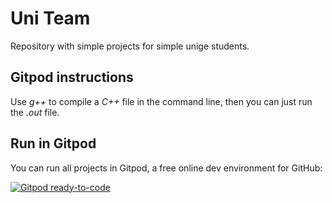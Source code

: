 # Uni Team
Repository with simple projects for simple unige students.

## Gitpod instructions
Use *g++* to compile a *C++* file in the command line, then you can just run the *.out* file.

## Run in Gitpod
You can run all projects in Gitpod, a free online dev environment for GitHub:

[![Gitpod ready-to-code](https://img.shields.io/badge/Gitpod-ready--to--code-blue?logo=gitpod)](https://gitpod.io/#https://github.com/gabri00/uni_team)
